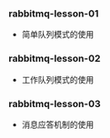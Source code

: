 ### rabbitmq-lesson-01

- 简单队列模式的使用

### rabbitmq-lesson-02

- 工作队列模式的使用

### rabbitmq-lesson-03

- 消息应答机制的使用
